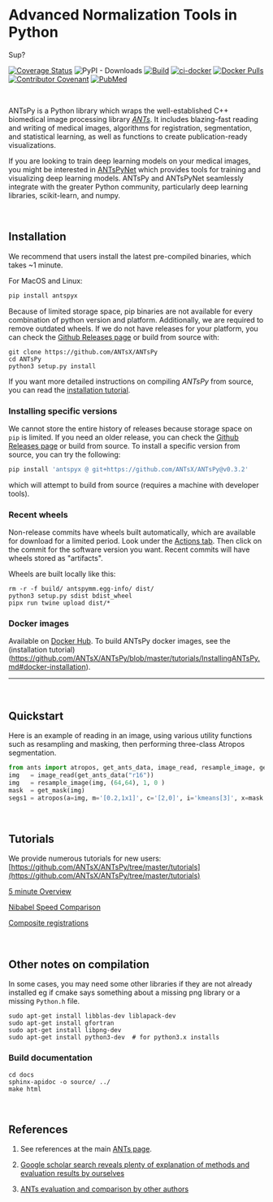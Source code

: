 # Advanced Normalization Tools in Python

Sup?

[![Coverage Status](https://coveralls.io/repos/github/ANTsX/ANTsPy/badge.svg?branch=master)](https://coveralls.io/github/ANTsX/ANTsPy?branch=master)
<a href='http://antspyx.readthedocs.io/en/latest/?badge=latest'>
</a>
![PyPI - Downloads](https://img.shields.io/pypi/dm/antspyx?label=pypi%20downloads)
[![Build](https://github.com/ANTsX/ANTsPy/actions/workflows/wheels.yml/badge.svg)](https://github.com/ANTsX/ANTsPy/actions/workflows/wheels.yml)
[![ci-docker](https://github.com/ANTsX/ANTsPy/actions/workflows/ci-docker.yml/badge.svg)](https://github.com/ANTsX/ANTsPy/actions/workflows/ci-docker.yml)
[![Docker Pulls](https://img.shields.io/docker/pulls/antsx/antspy.svg)](https://hub.docker.com/repository/docker/antsx/antspy)
[![Contributor Covenant](https://img.shields.io/badge/Contributor%20Covenant-v2.0%20adopted-ff69b4.svg)](code_of_conduct.md)
[![PubMed](https://img.shields.io/badge/ANTsX_paper-Open_Access-8DABFF?logo=pubmed)](https://pubmed.ncbi.nlm.nih.gov/33907199/)

<br>

ANTsPy is a Python library which wraps the well-established C++ biomedical image processing library <i>[ANTs](https://github.com/ANTsX/ANTs)</i>. It includes blazing-fast reading and writing of medical images, algorithms for registration, segmentation, and statistical learning, as well as functions to create publication-ready visualizations.

If you are looking to train deep learning models on your medical images, you might be interested in [ANTsPyNet](https://github.com/ANTsX/ANTsPy) which provides tools for training and visualizing deep learning models. ANTsPy and ANTsPyNet seamlessly integrate with the greater Python community, particularly deep learning libraries, scikit-learn, and numpy.

<br>

## Installation

We recommend that users install the latest pre-compiled binaries, which takes ~1 minute. 

For MacOS and Linux:

```bash
pip install antspyx
```

Because of limited storage space, pip binaries are not available for every combination of python
version and platform. Additionally, we are required to remove outdated wheels. If we do not have releases for your platform, you can check the
[Github Releases page](https://github.com/ANTsX/ANTsPy/releases) or build from source with:

```
git clone https://github.com/ANTsX/ANTsPy
cd ANTsPy
python3 setup.py install
```

If you want more detailed instructions
on compiling <i>ANTsPy</i> from source, you can read the
[installation tutorial](https://github.com/ANTsX/ANTsPy/blob/master/tutorials/InstallingANTsPy.md).

### Installing specific versions

We cannot store the entire history of releases because storage space on `pip` is limited. If you need an older release, you can check the [Github Releases page](https://github.com/ANTsX/ANTsPy/releases) or
build from source. To install a specific version from source, you can try the following:

```bash
pip install 'antspyx @ git+https://github.com/ANTsX/ANTsPy@v0.3.2'
```

which will attempt to build from source (requires a machine with developer tools).

### Recent wheels

Non-release commits have wheels built automatically, which are available for download for a limited period.
Look under the [Actions tab](https://github.com/ANTsX/ANTsPy/actions). Then click on the commit for the software version you want.
Recent commits will have wheels stored as "artifacts".

Wheels are built locally like this:

```
rm -r -f build/ antspymm.egg-info/ dist/
python3 setup.py sdist bdist_wheel
pipx run twine upload dist/*
```

### Docker images

Available on [Docker Hub](https://hub.docker.com/repository/docker/antsx/antspy). To build
ANTsPy docker images, see the (installation tutorial)(https://github.com/ANTsX/ANTsPy/blob/master/tutorials/InstallingANTsPy.md#docker-installation).

---

<br>

## Quickstart

Here is an example of reading in an image, using various utility functions such as resampling and masking, then performing three-class Atropos segmentation.

```python
from ants import atropos, get_ants_data, image_read, resample_image, get_mask
img   = image_read(get_ants_data("r16"))
img   = resample_image(img, (64,64), 1, 0 )
mask  = get_mask(img)
segs1 = atropos(a=img, m='[0.2,1x1]', c='[2,0]', i='kmeans[3]', x=mask )
```

<br>

## Tutorials

We provide numerous tutorials for new users: [https://github.com/ANTsX/ANTsPy/tree/master/tutorials](https://github.com/ANTsX/ANTsPy/tree/master/tutorials)

[5 minute Overview](https://github.com/ANTsX/ANTsPy/blob/master/tutorials/tutorial_5min.md)

[Nibabel Speed Comparison](https://github.com/ANTsX/ANTsPy/blob/master/tests/timings_io.py)

[Composite registrations](https://github.com/ANTsX/ANTsPy/blob/master/tutorials/concatenateRegistrations.ipynb)

<br>

## Other notes on compilation

In some cases, you may need some other libraries if they are not already installed eg if cmake says something about
a missing png library or a missing `Python.h` file.

```
sudo apt-get install libblas-dev liblapack-dev
sudo apt-get install gfortran
sudo apt-get install libpng-dev
sudo apt-get install python3-dev  # for python3.x installs
```

### Build documentation

```
cd docs
sphinx-apidoc -o source/ ../
make html
```

<br>

## References

1. See references at the main [ANTs page](https://github.com/ANTsX/ANTs#boilerplate-ants).

2. [Google scholar search reveals plenty of explanation of methods and evaluation results by ourselves](https://scholar.google.com/scholar?start=0&q=advanced+normalization+tools+ants+image+registration&hl=en&as_sdt=0,40)

3. [ANTs evaluation and comparison by other authors](https://scholar.google.com/scholar?hl=en&as_sdt=0%2C40&q=advanced+normalization+tools+ants+image+registration+-avants+-tustison&btnG=)
